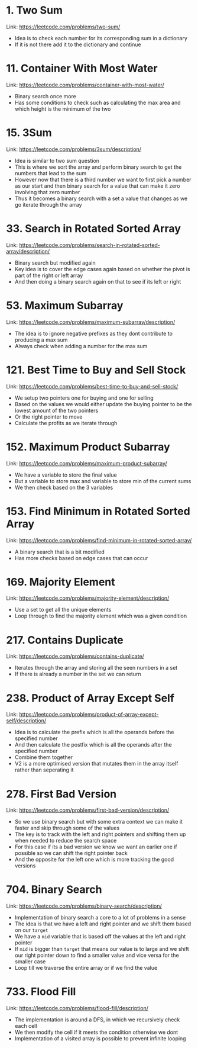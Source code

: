 # 1. Two Sum

Link: https://leetcode.com/problems/two-sum/

- Idea is to check each number for its corresponding sum in a dictionary
- If it is not there add it to the dictionary and continue

# 11. Container With Most Water

Link: https://leetcode.com/problems/container-with-most-water/

- Binary search once more
- Has some conditions to check such as calculating the max area and which height is the minimum of the two

# 15. 3Sum

Link: https://leetcode.com/problems/3sum/description/

- Idea is similar to two sum question
- This is where we sort the array and perform binary search to get the numbers that lead to the sum
- However now that there is a third number we want to first pick a number as our start and then binary search for a value that can make it zero involving that zero number
- Thus it becomes a binary search with a set a value that changes as we go iterate through the array

# 33. Search in Rotated Sorted Array

Link: https://leetcode.com/problems/search-in-rotated-sorted-array/description/

- Binary search but modified again
- Key idea is to cover the edge cases again based on whether the pivot is part of the right or left array
- And then doing a binary search again on that to see if its left or right

# 53. Maximum Subarray

Link: https://leetcode.com/problems/maximum-subarray/description/

- The idea is to ignore negative prefixes as they dont contribute to producing a max sum
- Always check when adding a number for the max sum

# 121. Best Time to Buy and Sell Stock

Link: https://leetcode.com/problems/best-time-to-buy-and-sell-stock/

- We setup two pointers one for buying and one for selling
- Based on the values we would either update the buying pointer to be the lowest amount of the two pointers
- Or the right pointer to move
- Calculate the profits as we iterate through

# 152. Maximum Product Subarray

Link: https://leetcode.com/problems/maximum-product-subarray/

- We have a variable to store the final value
- But a variable to store max and variable to store min of the current sums
- We then check based on the 3 variables

# 153. Find Minimum in Rotated Sorted Array

Link: https://leetcode.com/problems/find-minimum-in-rotated-sorted-array/

- A binary search that is a bit modified
- Has more checks based on edge cases that can occur

# 169. Majority Element

Link: https://leetcode.com/problems/majority-element/description/

- Use a set to get all the unique elements
- Loop through to find the majority element which was a given condition

# 217. Contains Duplicate

Link: https://leetcode.com/problems/contains-duplicate/

- Iterates through the array and storing all the seen numbers in a set
- If there is already a number in the set we can return

# 238. Product of Array Except Self

Link: https://leetcode.com/problems/product-of-array-except-self/description/

- Idea is to calculate the prefix which is all the operands before the specified number
- And then calculate the postfix which is all the operands after the specified number
- Combine them together
- V2 is a more optimised version that mutates them in the array itself rather than seperating it

# 278. First Bad Version

Link: https://leetcode.com/problems/first-bad-version/description/

- So we use binary search but with some extra context we can make it faster and skip through some of the values
- The key is to track with the left and right pointers and shifting them up when needed to reduce the search space
- For this case if its a bad version we know we want an earlier one if possible so we can shift the right pointer back
- And the opposite for the left one which is more tracking the good versions

# 704. Binary Search

Link: https://leetcode.com/problems/binary-search/description/

- Implementation of binary search a core to a lot of problems in a sense
- The idea is that we have a left and right pointer and we shift them based on our `target`
- We have a `mid` variable that is based off the values at the left and right pointer
- If `mid` is bigger than `target` that means our value is to large and we shift our right pointer down to find a smaller value and vice versa for the smaller case
- Loop till we traverse the entire array or if we find the value

# 733. Flood Fill

Link: https://leetcode.com/problems/flood-fill/description/

- The implementation is around a DFS, in which we recursively check each cell
- We then modify the cell if it meets the condition otherwise we dont
- Implementation of a visited array is possible to prevent infinite looping
